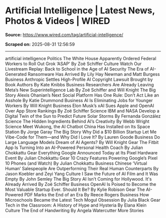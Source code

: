 # Artificial Intelligence | Latest News, Photos & Videos | WIRED

**Source:** https://www.wired.com/tag/artificial-intelligence/

**Scraped on:** 2025-08-31 12:56:59

---

artificial intelligence
Politics
The White House Apparently Ordered Federal Workers to Roll Out Grok ‘ASAP’
By
Zoë Schiffer
Culture
Watch Our Livestream Replay: Back to School in the Age of AI
Security
The Era of AI-Generated Ransomware Has Arrived
By
Lily Hay Newman
and
Matt Burgess
Business
Anthropic Settles High-Profile AI Copyright Lawsuit Brought by Book Authors
By
Kate Knibbs
Business
Researchers Are Already Leaving Meta’s New Superintelligence Lab
By
Zoë Schiffer
and
Will Knight
The Big Story
Alexis Ohanian’s Next Social Platform Has One Rule: Don’t Act Like an Asshole
By
Katie Drummond
Business
AI Is Eliminating Jobs for Younger Workers
By
Will Knight
Business
Elon Musk’s xAI Sues Apple and OpenAI Over App Store Rankings
By
Zoë Schiffer
Science
IBM and NASA Develop a Digital Twin of the Sun to Predict Future Solar Storms
By
Fernanda González
Science
The Hidden Ingredients Behind AI’s Creativity
By
Webb Wright
Science
Meet Wukong, the AI Chatbot China Has Installed on Its Space Station
By
Jorge Garay
The Big Story
Why Did a $10 Billion Startup Let Me Vibe-Code for Them—and Why Did I Love It?
By
Lauren Goode
Business
Do Large Language Models Dream of AI Agents?
By
Will Knight
Gear
The Fitbit App Is Turning Into an AI-Powered Personal Health Coach
By
Julian Chokkattu
Gear
Everything Google Announced Today at Its Pixel Hardware Event
By
Julian Chokkattu
Gear
10 Crazy Features Powering Google’s Pixel 10 Phones (and Watch)
By
Julian Chokkattu
Business
Chinese ‘Virtual Human’ Salespeople Are Outperforming Their Real Human Counterparts
By
Jason Koebler
and
Zeyi Yang
Culture
I Saw the Future of AI Film and It Was Empty
By
John Semley
The Big Story
AI Isn’t Coming for Hollywood. It's Already Arrived
By
Zoë Schiffer
Business
OpenAI Is Poised to Become the Most Valuable Startup Ever. Should It Be?
By
Kylie Robison
Gear
The AI-Powered PDF Marks the End of an Era
By
Reece Rogers
Business
How Microschools Became the Latest Tech Mogul Obsession
By
Julia Black
Gear
Tech in the Classroom: A History of Hype and Hysteria
By
Elana Klein
Culture
The End of Handwriting
By
Angela Watercutter
More Stories